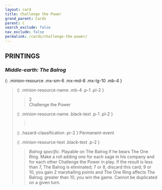 ```yaml
---
layout: card
title: Challenge the Power
grand_parent: Cards
parent: C
search_exclude: false
nav_exclude: false
permalink: /cards/challenge-the-power/
---
```


## PRINTINGS


### _Middle-earth: The Balrog_

{: .minion-resource .mx-sm-6 .mx-md-8 .mx-lg-10 .mb-4 }
> {: .minion-resource-name .mb-4 .p-1 .pl-2 }
> > <div class="hazard-mp">2</div>
> > <div class="card-name">Challenge the Power</div>
>
> {: .minion-resource-name .black-text .p-1 .pl-2 }
> > &nbsp;
>
> {: .hazard-classification .pr-2 }
> Permanent-event
>
> {: .minion-resource-text .black-text .p-2 }
> > _Balrog specific._ Playable on The Balrog if he bears The One Ring. Make a roll adding one for each sage in his company and for each other Challenge the Power in play. If the result is less than 7, The Balrog is eliminated; 7 or 8, discard this card; 9 or 10, you gain 2 marshalling points and The One Ring affects The Balrog; greater than 10, you win the game. Cannot be duplicated on a given turn. 
> 
